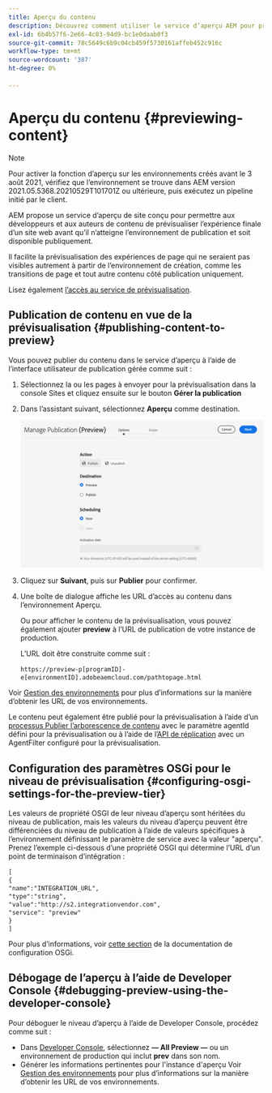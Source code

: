 ```yaml
---
title: Aperçu du contenu
description: Découvrez comment utiliser le service d’aperçu AEM pour prévisualiser le contenu avant sa mise en ligne.
exl-id: 6b4b57f6-2e66-4c83-94d9-bc1e0daab0f3
source-git-commit: 78c5649c6b9c04cb459f5730161affeb452c916c
workflow-type: tm+mt
source-wordcount: '387'
ht-degree: 0%

---
```


# Aperçu du contenu {#previewing-content}

>[!NOTE]
>
>Pour activer la fonction d’aperçu sur les environnements créés avant le 3 août 2021, vérifiez que l’environnement se trouve dans AEM version 2021.05.5368.20210529T101701Z ou ultérieure, puis exécutez un pipeline initié par le client.

AEM propose un service d’aperçu de site conçu pour permettre aux développeurs et aux auteurs de contenu de prévisualiser l’expérience finale d’un site web avant qu’il n’atteigne l’environnement de publication et soit disponible publiquement.

Il facilite la prévisualisation des expériences de page qui ne seraient pas visibles autrement à partir de l’environnement de création, comme les transitions de page et tout autre contenu côté publication uniquement.

Lisez également [l’accès au service de prévisualisation](/help/implementing/cloud-manager/manage-environments.md#access-preview-service).

## Publication de contenu en vue de la prévisualisation {#publishing-content-to-preview}

Vous pouvez publier du contenu dans le service d’aperçu à l’aide de l’interface utilisateur de publication gérée comme suit :

1. Sélectionnez la ou les pages à envoyer pour la prévisualisation dans la console Sites et cliquez ensuite sur le bouton **Gérer la publication**
1. Dans l’assistant suivant, sélectionnez **Aperçu** comme destination.

   ![publication gérée](/help/sites-cloud/authoring/assets/previewmanagedpublication.png)

1. Cliquez sur **Suivant**, puis sur **Publier** pour confirmer.

1. Une boîte de dialogue affiche les URL d’accès au contenu dans l’environnement Aperçu.

   Ou pour afficher le contenu de la prévisualisation, vous pouvez également ajouter **preview** à l’URL de publication de votre instance de production.

   L’URL doit être construite comme suit :

   ```
   https://preview-p[programID]-e[environmentID].adobeaemcloud.com/pathtopage.html
   ```

Voir [Gestion des environnements](/help/implementing/cloud-manager/manage-environments.md) pour plus d’informations sur la manière d’obtenir les URL de vos environnements.

Le contenu peut également être publié pour la prévisualisation à l’aide d’un [processus Publier l’arborescence de contenu](/help/operations/replication.md#publish-content-tree-workflow) avec le paramètre agentId défini pour la prévisualisation ou à l’aide de l’[API de réplication](/help/operations/replication.md#replication-api) avec un AgentFilter configuré pour la prévisualisation.

## Configuration des paramètres OSGi pour le niveau de prévisualisation {#configuring-osgi-settings-for-the-preview-tier}

Les valeurs de propriété OSGI de leur niveau d’aperçu sont héritées du niveau de publication, mais les valeurs du niveau d’aperçu peuvent être différenciées du niveau de publication à l’aide de valeurs spécifiques à l’environnement définissant le paramètre de service avec la valeur &quot;aperçu&quot;. Prenez l’exemple ci-dessous d’une propriété OSGI qui détermine l’URL d’un point de terminaison d’intégration :

```
[
{
"name":"INTEGRATION_URL",
"type":"string",
"value":"http://s2.integrationvendor.com",
"service": "preview"
}
]
```

Pour plus d’informations, voir [cette section](/help/implementing/deploying/configuring-osgi.md#author-vs-publish-configuration) de la documentation de configuration OSGi.

## Débogage de l’aperçu à l’aide de Developer Console {#debugging-preview-using-the-developer-console}

Pour déboguer le niveau d’aperçu à l’aide de Developer Console, procédez comme suit :

* Dans [Developer Console](/help/implementing/developing/introduction/development-guidelines.md#aem-as-a-cloud-service-development-tools), sélectionnez **— All Preview —** ou un environnement de production qui inclut **prev** dans son nom.
* Générer les informations pertinentes pour l&#39;instance d&#39;aperçu
Voir [Gestion des environnements](/help/implementing/cloud-manager/manage-environments.md) pour plus d’informations sur la manière d’obtenir les URL de vos environnements.
